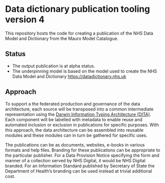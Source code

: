 # Data dictionary publication tooling version 4
This repository hosts the code for creating a publication of the NHS Data Model and Dictionary from the Mauro Model Catalogue.
## Status
* The output publication is at alpha status.  
* The underpinning model is based on the model used to create the NHS Data Model and Dictionary https://datadictionary.nhs.uk
## Approach
To support a the federated production and governance of the data architecture, each source will be transposed into a common intermediate representation using the [Darwin Information Typing Architecture (DITA)](https://docs.oasis-open.org/dita/dita/v1.3/dita-v1.3-part0-overview.html).  Each component  will be labelled with metadata to enable reuse and automated inclusion or exclusion in publications for specific purposes.  With this approach, the data architecture can be assembled into reusable modules and these modules can in turn be gathered for specific uses.

The publications can be as documents, websites, e-books in various formats and help files.  Branding for these publications can be appropriate to the particular publisher.  For a Data Provision Notice specifying the form and manner of a collection served by NHS Digital, it would be NHS Digital branded.  For an Information Standard published by Secretary of State the Department of Health’s branding can be used instead at trivial additional cost.
